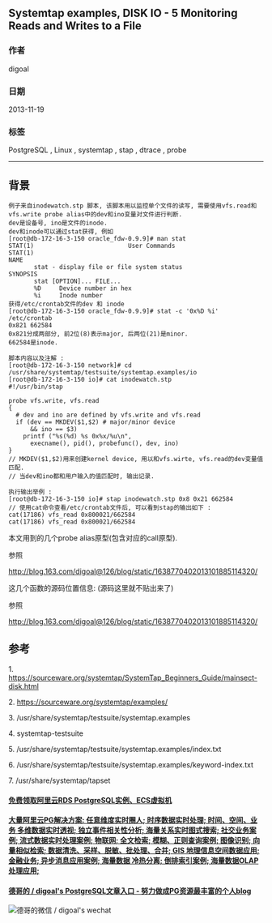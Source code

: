 ## Systemtap examples, DISK IO - 5 Monitoring Reads and Writes to a File  
                                                                                                                       
### 作者                                                                                                                   
digoal                                                                                                                     
                                                                                                                 
### 日期                                                                                                                                    
2013-11-19                                                                                                            
                                                                                                                  
### 标签                                                                                                                 
PostgreSQL , Linux , systemtap , stap , dtrace , probe                                                                                                                  
                                                                                                                                                   
----                                                                                                                           
                                                                                                                                                               
## 背景         
```  
例子来自inodewatch.stp 脚本, 该脚本用以监控单个文件的读写, 需要使用vfs.read和vfs.write probe alias中的dev和ino变量对文件进行判断.  
dev是设备号, ino是文件的inode.  
dev和inode可以通过stat获得, 例如  
[root@db-172-16-3-150 oracle_fdw-0.9.9]# man stat  
STAT(1)                          User Commands                         STAT(1)  
NAME  
       stat - display file or file system status  
SYNOPSIS  
       stat [OPTION]... FILE...  
       %D     Device number in hex  
       %i     Inode number  
获得/etc/crontab文件的dev 和 inode  
[root@db-172-16-3-150 oracle_fdw-0.9.9]# stat -c '0x%D %i' /etc/crontab   
0x821 662584  
0x821分成两部分, 前2位(8)表示major, 后两位(21)是minor.  
662584是inode.  
  
脚本内容以及注解 :   
[root@db-172-16-3-150 network]# cd /usr/share/systemtap/testsuite/systemtap.examples/io  
[root@db-172-16-3-150 io]# cat inodewatch.stp  
#!/usr/bin/stap  
  
probe vfs.write, vfs.read  
{  
  # dev and ino are defined by vfs.write and vfs.read  
  if (dev == MKDEV($1,$2) # major/minor device  
      && ino == $3)  
    printf ("%s(%d) %s 0x%x/%u\n",  
      execname(), pid(), probefunc(), dev, ino)  
}  
// MKDEV($1,$2)用来创建kernel device, 用以和vfs.wirte, vfs.read的dev变量值匹配.  
// 当dev和ino都和用户输入的值匹配时, 输出记录.  
  
执行输出举例 :   
[root@db-172-16-3-150 io]# stap inodewatch.stp 0x8 0x21 662584  
// 使用cat命令查看/etc/crontab文件后, 可以看到stap的输出如下 :   
cat(17186) vfs_read 0x800021/662584  
cat(17186) vfs_read 0x800021/662584  
```  
  
本文用到的几个probe alias原型(包含对应的call原型).  
  
参照  
  
http://blog.163.com/digoal@126/blog/static/1638770402013101885114320/  
  
  
这几个函数的源码位置信息: (源码这里就不贴出来了)  
  
参照  
  
http://blog.163.com/digoal@126/blog/static/1638770402013101885114320/  
  
## 参考  
1\. https://sourceware.org/systemtap/SystemTap_Beginners_Guide/mainsect-disk.html  
  
2\. https://sourceware.org/systemtap/examples/  
  
3\. /usr/share/systemtap/testsuite/systemtap.examples  
  
4\. systemtap-testsuite  
  
5\. /usr/share/systemtap/testsuite/systemtap.examples/index.txt  
  
6\. /usr/share/systemtap/testsuite/systemtap.examples/keyword-index.txt  
  
7\. /usr/share/systemtap/tapset  
         
  
  
  
  
  
  
  
  
  
  
  
  
  
  
  
  
  
  
  
  
  
  
  
  
  
  
  
  
  
  
  
  
  
  
  
  
  
#### [免费领取阿里云RDS PostgreSQL实例、ECS虚拟机](https://www.aliyun.com/database/postgresqlactivity "57258f76c37864c6e6d23383d05714ea")
  
  
#### [大量阿里云PG解决方案: 任意维度实时圈人; 时序数据实时处理; 时间、空间、业务 多维数据实时透视; 独立事件相关性分析; 海量关系实时图式搜索; 社交业务案例; 流式数据实时处理案例; 物联网; 全文检索; 模糊、正则查询案例; 图像识别; 向量相似检索; 数据清洗、采样、脱敏、批处理、合并; GIS 地理信息空间数据应用; 金融业务; 异步消息应用案例; 海量数据 冷热分离; 倒排索引案例; 海量数据OLAP处理应用;](https://yq.aliyun.com/topic/118 "40cff096e9ed7122c512b35d8561d9c8")
  
  
#### [德哥的 / digoal's PostgreSQL文章入口 - 努力做成PG资源最丰富的个人blog](https://github.com/digoal/blog/blob/master/README.md "22709685feb7cab07d30f30387f0a9ae")
  
  
![德哥的微信 / digoal's wechat](../pic/digoal_weixin.jpg "f7ad92eeba24523fd47a6e1a0e691b59")
  
